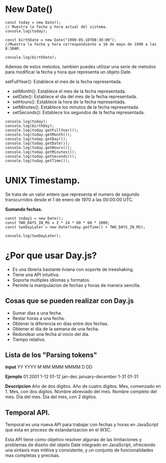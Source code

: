 # New Date()

```
const today = new Date();
// Muestra la fecha y hora actual del sistema.
console.log(today);

const birthDate = new Date("1990-05-10T08:30:00");
//Muestra la fecha y hora correspondiente a 10 de mayo de 1990 a las 8:30AM.

console.log(birthDate);
```
Ademas de estos metodos, tambien puedes utilizar una serie de metodos para modificar la fecha y hora que representa un objeto Date.

setFullYear(): Establece el mes de la fecha representada.

- setMonth(): Establece el mes de la fecha representada.
- setDate(): Establece el dia del mes de la fecha representada.
- setHours(): Establece la hora de la fecha representada.
- setMinutes(): Establece los minutos de la fecha representada.
- setSeconds(): Establece los segundos de la fecha representada.

```
console.log(today);
console.log(birthDay);
console.log(today.getFullYear());
console.log(today.getMonth());
console.log(today.getDay());
console.log(today.getDate()); 
console.log(today.getHours());
console.log(today.getMinutes());
console.log(today.getSeconds());
console.log(today.getTime());
```

# UNIX Timestamp.
Se trata de un valor entero que representa el numero de segundo transcurridos desde el 1 de enero de 1970 a las 00:00:00 UTC.

**Sumando fechas.**
```
const today1 = new Date();
const TWO_DAYS_IN_MS = 2 * 24 * 60 * 60 * 1000;
const twoDayLater = new Date(today.getTime() + TWO_DAYS_IN_MS);

console.log(twoDayLater);
```
 

# ¿Por que usar Day.js?

- Es una libreria bastante liviana con soporte de treeshaking.
- Tiene una API intuitiva.
- Soporta multiples idiomas y formatos.
- Permite la manipulacion de fechas y horas de manera sencilla.

## Cosas que se pueden realizar con Day.js

- Sumar dias a una fecha.
- Restar horas a una fecha.
- Obtener la diferencia en dias entre dos fechas.
- Obtener el dia de la semana de una fecha.
- Redondear una fecha al inicio del dia.
- Tiempo relativo.


## Lista de los "Parsing tokens"

**input**
YY
YYYY
M
MM
MMM
MMMM
D
DD

**Ejemplo**
01
2001
1-12
01-12
jan-dec
january-december
1-31
01-31

**Descripcion**
Año de dos digitos.
Año de cuatro digitos.
Mes, comenzado en 1.
Mes, con dos digitos.
Nombre abreviado del mes.
Nombre completo del mes.
Dia del mes.
Dia del mes, con 2 digitos.


## Temporal API.

Temporal es una nueva API para trabajar con fechas y horas en JavaScript que esta en proceso de estandarizacion en el W3C.

Esta API tiene como objetivo resolver algunas de las limitaciones y problemas de diseño del objeto Date integrado en JavaScript, ofreciendo una sintaxis mas intitiva y consistente, y un conjunto de funcionalidades mas completas y precisas.
